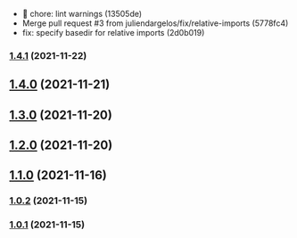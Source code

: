 * :rotating_light: chore: lint warnings (13505de)
* Merge pull request #3 from juliendargelos/fix/relative-imports (5778fc4)
* fix: specify basedir for relative imports (2d0b019)

### [1.4.1](https://github.com/KusStar/vite-plugin-glslify/compare/1.4.0...1.4.1) (2021-11-22)

## [1.4.0](https://github.com/KusStar/vite-plugin-glslify/compare/1.4.0...1.4.1) (2021-11-21)

## [1.3.0](https://github.com/KusStar/vite-plugin-glslify/compare/1.4.0...1.4.1) (2021-11-20)

## [1.2.0](https://github.com/KusStar/vite-plugin-glslify/compare/1.4.0...1.4.1) (2021-11-20)

## [1.1.0](https://github.com/KusStar/vite-plugin-glslify/compare/1.4.0...1.4.1) (2021-11-16)

### [1.0.2](https://github.com/KusStar/vite-plugin-glslify/compare/1.4.0...1.4.1) (2021-11-15)

### [1.0.1](https://github.com/KusStar/vite-plugin-glslify/compare/1.4.0...1.4.1) (2021-11-15)

